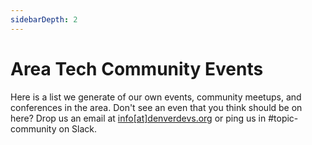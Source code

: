 ```yaml
---
sidebarDepth: 2
---
```


# Area Tech Community Events

Here is a list we generate of our own events, community meetups, and conferences in the area. Don't see an even that you think should be on here? Drop us an email at [info[at]denverdevs.org](mailto:info@denverdevs.org) or ping us in #topic-community on Slack.